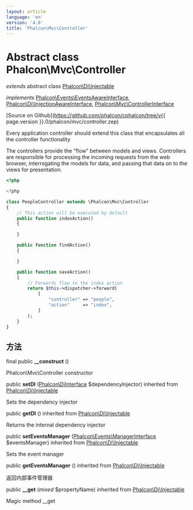 ```yaml
---
layout: article
language: 'en'
version: '4.0'
title: 'Phalcon\Mvc\Controller'
---
```

# Abstract class **Phalcon\Mvc\Controller**

*extends* abstract class [Phalcon\Di\Injectable](Phalcon_Di_Injectable)

*implements* [Phalcon\Events\EventsAwareInterface](Phalcon_Events_EventsAwareInterface), [Phalcon\Di\InjectionAwareInterface](Phalcon_Di_InjectionAwareInterface), [Phalcon\Mvc\ControllerInterface](Phalcon_Mvc_ControllerInterface)

[Source on Github](https://github.com/phalcon/cphalcon/tree/v{{ page.version }}.0/phalcon/mvc/controller.zep)

Every application controller should extend this class that encapsulates all the controller functionality

The controllers provide the “flow” between models and views. Controllers are responsible for processing the incoming requests from the web browser, interrogating the models for data, and passing that data on to the views for presentation.

```php
<?php

<?php

class PeopleController extends \Phalcon\Mvc\Controller
{
    // This action will be executed by default
    public function indexAction()
    {

    }

    public function findAction()
    {

    }

    public function saveAction()
    {
        // Forwards flow to the index action
        return $this->dispatcher->forward(
            [
                "controller" => "people",
                "action"     => "index",
            ]
        );
    }
}

```

## 方法

final public **__construct** ()

Phalcon\Mvc\Controller constructor

public **setDI** ([Phalcon\DiInterface](Phalcon_DiInterface) $dependencyInjector) inherited from [Phalcon\Di\Injectable](Phalcon_Di_Injectable)

Sets the dependency injector

public **getDI** () inherited from [Phalcon\Di\Injectable](Phalcon_Di_Injectable)

Returns the internal dependency injector

public **setEventsManager** ([Phalcon\Events\ManagerInterface](Phalcon_Events_ManagerInterface) $eventsManager) inherited from [Phalcon\Di\Injectable](Phalcon_Di_Injectable)

Sets the event manager

public **getEventsManager** () inherited from [Phalcon\Di\Injectable](Phalcon_Di_Injectable)

返回内部事件管理器

public **__get** (*mixed* $propertyName) inherited from [Phalcon\Di\Injectable](Phalcon_Di_Injectable)

Magic method __get